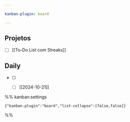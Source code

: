 ```yaml
---

kanban-plugin: board

---
```


## Projetos

- [ ] [[To-Do List com Streaks]]


## Daily

- [ ] - [ ] [[2024-10-21]]




%% kanban:settings
```
{"kanban-plugin":"board","list-collapse":[false,false]}
```
%%